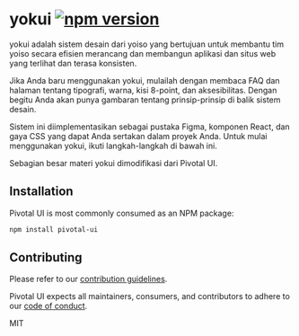 # yokui [![npm version](https://badge.fury.io/js/yokui.svg)](https://badge.fury.io/js/yokui)

yokui adalah sistem desain dari yoiso yang bertujuan untuk membantu tim yoiso secara efisien merancang dan membangun aplikasi dan situs web yang terlihat dan terasa konsisten.

Jika Anda baru menggunakan yokui, mulailah dengan membaca FAQ dan halaman tentang tipografi, warna, kisi 8-point, dan aksesibilitas. Dengan begitu Anda akan punya gambaran tentang prinsip-prinsip di balik sistem desain.

Sistem ini diimplementasikan sebagai pustaka Figma, komponen React, dan gaya CSS yang dapat Anda sertakan dalam proyek Anda. Untuk mulai menggunakan yokui, ikuti langkah-langkah di bawah ini.

Sebagian besar materi yokui dimodifikasi dari Pivotal UI.

## Installation

Pivotal UI is most commonly consumed as an NPM package:

```bash
npm install pivotal-ui
```

## Contributing

Please refer to our [contribution guidelines](https://styleguide.pivotal.io/contribute/index).

Pivotal UI expects all maintainers, consumers, and contributors to adhere to our [code of conduct](CODE_OF_CONDUCT.md).

MIT

